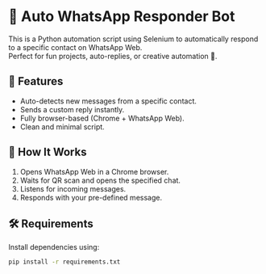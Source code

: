 # 💬 Auto WhatsApp Responder Bot

This is a Python automation script using Selenium to automatically respond to a specific contact on WhatsApp Web.  
Perfect for fun projects, auto-replies, or creative automation 👾.

## 🚀 Features
- Auto-detects new messages from a specific contact.
- Sends a custom reply instantly.
- Fully browser-based (Chrome + WhatsApp Web).
- Clean and minimal script.

## 🧠 How It Works
1. Opens WhatsApp Web in a Chrome browser.
2. Waits for QR scan and opens the specified chat.
3. Listens for incoming messages.
4. Responds with your pre-defined message.

## 🛠 Requirements

Install dependencies using:

```bash
pip install -r requirements.txt
